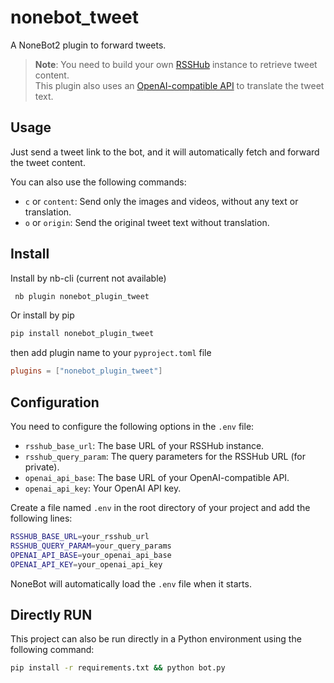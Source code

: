 # nonebot_tweet

A NoneBot2 plugin to forward tweets.

> **Note**: You need to build your own [RSSHub](https://github.com/DIYgod/RSSHub) instance to retrieve tweet content.  
> This plugin also uses an [OpenAI-compatible API](https://platform.openai.com/docs/introduction) to translate the tweet text.

## Usage

Just send a tweet link to the bot, and it will automatically fetch and forward the tweet content.

You can also use the following commands:

- `c` or `content`: Send only the images and videos, without any text or translation.  
- `o` or `origin`: Send the original tweet text without translation.

## Install
Install by nb-cli (current not available)
```bash
 nb plugin nonebot_plugin_tweet
```
Or install by pip
```bash
pip install nonebot_plugin_tweet
```
then add plugin name to your `pyproject.toml` file
```toml
plugins = ["nonebot_plugin_tweet"]
```

## Configuration

You need to configure the following options in the `.env` file:

- `rsshub_base_url`: The base URL of your RSSHub instance.  
- `rsshub_query_param`: The query parameters for the RSSHub URL (for private).  
- `openai_api_base`: The base URL of your OpenAI-compatible API.  
- `openai_api_key`: Your OpenAI API key.  

Create a file named `.env` in the root directory of your project and add the following lines:

```bash
RSSHUB_BASE_URL=your_rsshub_url
RSSHUB_QUERY_PARAM=your_query_params
OPENAI_API_BASE=your_openai_api_base
OPENAI_API_KEY=your_openai_api_key
```

NoneBot will automatically load the `.env` file when it starts.

## Directly RUN
This project can also be run directly in a Python environment using the following command:
```bash
pip install -r requirements.txt && python bot.py
```